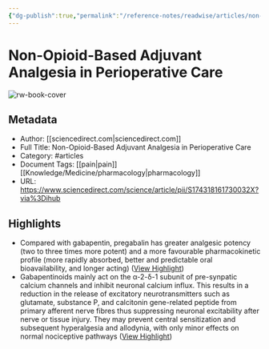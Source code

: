 ```yaml
---
{"dg-publish":true,"permalink":"/reference-notes/readwise/articles/non-opioid-based-adjuvant-analgesia-in-perioperative-care/"}
---
```


# Non-Opioid-Based Adjuvant Analgesia in Perioperative Care

![rw-book-cover](https://ars.els-cdn.com/content/image/1-s2.0-S1743181617X70042-cov150h.gif)

## Metadata
- Author: [[sciencedirect.com\|sciencedirect.com]]
- Full Title: Non-Opioid-Based Adjuvant Analgesia in Perioperative Care
- Category: #articles
- Document Tags: [[pain\|pain]] [[Knowledge/Medicine/pharmacology\|pharmacology]] 
- URL: https://www.sciencedirect.com/science/article/pii/S174318161730032X?via%3Dihub

## Highlights
- Compared with gabapentin, pregabalin has greater analgesic potency (two to three times more potent) and a more favourable pharmacokinetic profile (more rapidly absorbed, better and predictable oral bioavailability, and longer acting) ([View Highlight](https://read.readwise.io/read/01h3hrs9t0e0h8sapk4qxvj981))
- Gabapentinoids mainly act on the α-2-δ-1 subunit of pre-synpatic calcium channels and inhibit neuronal calcium influx. This results in a reduction in the release of excitatory neurotransmitters such as glutamate, substance P, and calcitonin gene-related peptide from primary afferent nerve fibres thus suppressing neuronal excitability after nerve or tissue injury. They may prevent central sensitization and subsequent hyperalgesia and allodynia, with only minor effects on normal nociceptive pathways ([View Highlight](https://read.readwise.io/read/01h3hrvapv0fkbhe54y0awxzhh))
